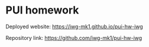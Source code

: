 # PUI homework

Deployed website: https://iwg-mk1.github.io/pui-hw-iwg

Repository link: https://github.com/iwg-mk1/pui-hw-iwg
